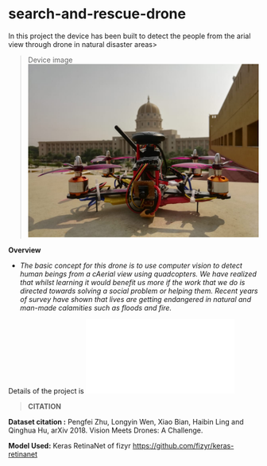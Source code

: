 # search-and-rescue-drone
In this project the device has been built to detect the people from the arial view through drone in natural disaster areas>

>Device image 
![](IMAGES/drone_image.jpg)


**Overview**

* *The basic concept for this drone is to use computer vision to detect human beings from a cAerial view using quadcopters. We have realized that whilst learning it would benefit us more if the work that we do is directed towards solving a social problem or helping them. Recent years of survey have shown that lives are getting endangered in natural and man-made calamities such as floods and fire.* 

Details of the project is ![here](docs/project_details.odt)

>**CITATION**

**Dataset citation :**
Pengfei Zhu, Longyin Wen, Xiao Bian, Haibin Ling and Qinghua Hu, arXiv 2018. Vision Meets Drones: A Challenge.

**Model Used:**
Keras RetinaNet of fizyr
https://github.com/fizyr/keras-retinanet
